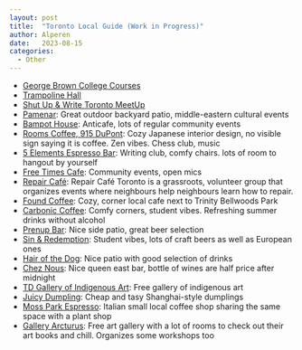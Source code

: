 ```yaml
---
layout: post
title:  "Toronto Local Guide (Work in Progress)"
author: Alperen
date:   2023-08-15
categories:
  - Other
---
```


* [George Brown College Courses](https://coned.georgebrown.ca/courses-and-programs/)
* [Trampoline Hall](https://www.trampolinehall.net/)
* [Shut Up & Write Toronto MeetUp](https://www.meetup.com/shutupandwritetoronto/)
* [Pamenar](https://goo.gl/maps/zBJ2fg4iP8s3ToYG6): Great outdoor backyard patio, middle-eastern cultural events
* [Bampot House](https://goo.gl/maps/KYTYNr6jWGgtpx3Z7): Anticafe, lots of regular community events 
* [Rooms Coffee, 915 DuPont](https://goo.gl/maps/fHPUDz9m9qreutps8): Cozy Japanese interior design, no visible sign saying it is coffee. Zen vibes. Chess club, music
* [5 Elements Espresso Bar](https://goo.gl/maps/rpLwsRm4jjZzhVwy6): Writing club, comfy chairs. lots of room to hangout by yourself
* [Free Times Cafe](https://goo.gl/maps/ufDVXpwy1DfN9aC47): Community events, open mics
* [Repair Café](https://repaircafetoronto.ca/): Repair Café Toronto is a grassroots, volunteer group that organizes events where neighbours help neighbours learn how to repair. 
* [Found Coffee](https://goo.gl/maps/EjLSxqJmmXSsDK8z8): Cozy, corner local cafe next to Trinity Bellwoods Park
* [Carbonic Coffee](https://goo.gl/maps/vKdBfzXACn5pvwQW7): Comfy corners, student vibes. Refreshing summer drinks without alcohol
* [Prenup Bar](https://goo.gl/maps/JP45znyHFdwL7qTW7): Nice side patio, great beer selection
* [Sin & Redemption](https://goo.gl/maps/iSGSo1BKKu28FrDm6): Student vibes, lots of craft beers as well as European ones
* [Hair of the Dog](https://goo.gl/maps/VRdsHitYuGUqkoLV7): Nice patio with good selection of drinks
* [Chez Nous](https://goo.gl/maps/nn9ZFoyjqhCoK7fv6): Nice queen east bar, bottle of wines are half price after midnight
* [TD Gallery of Indigenous Art](https://goo.gl/maps/Ay9yFyDEhycocQjr8): Free gallery of indigenous art
* [Juicy Dumpling](https://goo.gl/maps/qw4bSLnLLgeRpjTFA): Cheap and tasy Shanghai-style dumplings
* [Moss Park Espresso](https://goo.gl/maps/dny8jXHP21yXpiYk8): Italian small local coffee shop sharing the same space with a plant shop
* [Gallery Arcturus](https://goo.gl/maps/ithyQmDdULDzn7wf8): Free art gallery with a lot of rooms to check out their art books and chill. Organizes some workshops too


<center> 
  <script type='text/javascript' src='https://storage.ko-fi.com/cdn/widget/Widget_2.js'></script><script type='text/javascript' style="text-align:center">kofiwidget2.init('Buy Me a Coffee', '#e08428', 'V7V3IDOGW');kofiwidget2.draw();</script> 
</center>

